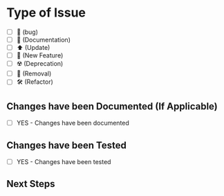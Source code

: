 <!--
SUMMARY OF THE CHANGES BEING MADE
Be sure to include any referenced issues and discussions.
-->

# Type of Issue

- [ ] :bug: (bug)
- [ ] :book: (Documentation)
- [ ] :arrow_up: (Update)
- [ ] :dizzy: (New Feature)
- [ ] :radioactive: (Deprecation)
- [ ] :no_entry_sign: (Removal)
- [ ] :hammer_and_wrench: (Refactor)

## Changes have been Documented (If Applicable)

- [ ] YES - Changes have been documented

## Changes have been Tested

- [ ] YES - Changes have been tested

## Next Steps

<!--ANY FURTHER STEPS TO BE TAKEN-->
